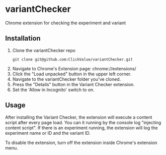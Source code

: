 # variantChecker
Chrome extension for checking the experiment and variant

## Installation
1. Clone the variantChecker repo
   ```
   git clone git@github.com:ClickValue/variantChecker.git
   ```
2. Navigate to Chrome's Extension page: chrome://extensions/
3. Click the "Load unpacked" button in the upper left corner.
4. Navigate to the variantChecker folder you've cloned.
5. Press the "Details" button in the Variant Checker extension.
6. Set the 'Allow in Incognito' switch to on. 

## Usage
After installing the Variant Checker, the extension will execute a content script after every page load. You can it running by the console log "injecting content script". If there is an experiment running, the extension will log the experiment name or ID and the variant ID. 

To disable the extension, turn off the extension inside Chrome's extension menu.